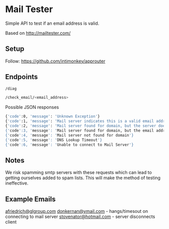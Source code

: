 # Mail Tester
Simple API to test if an email address is valid.

Based on http://mailtester.com/

## Setup

Follow: https://github.com/intimonkey/approuter

## Endpoints
```bash
/diag

/check_email/<email_address>
```
Possible JSON responses
```bash
{'code':0, 'message': 'Unknown Exception'}
{'code':1, 'message': 'Mail server indicates this is a valid email address'}
{'code':2, 'message': 'Mail server found for domain, but the server doesn't allow e-mail address verification'}
{'code':3, 'message': 'Mail server found for domain, but the email address is not valid'}
{'code':4, 'message': 'Mail server not found for domain'}
{'code':5, 'message': 'DNS Lookup Timeout'}
{'code':6, 'message': 'Unable to connect to Mail Server'}
```

## Notes

We risk spamming smtp servers with these requests which can lead to getting ourselves added to spam lists.  This will make the method of testing ineffective.

## Example Emails

afriedrich@glgroup.com
donkernan@ymail.com - hangs/timesout on connecting to mail server
stovenator@hotmail.com - server disconnects client
